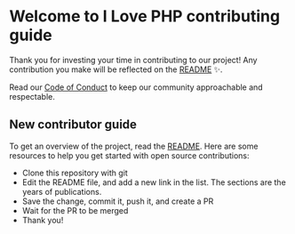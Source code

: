 # Welcome to I Love PHP contributing guide <!-- omit in toc -->

Thank you for investing your time in contributing to our project! Any contribution you make will be reflected on the [README](./README.md) :sparkles:. 

Read our [Code of Conduct](./CODE_OF_CONDUCT.md) to keep our community approachable and respectable.

## New contributor guide

To get an overview of the project, read the [README](README.md). Here are some resources to help you get started with open source contributions:

- Clone this repository with git
- Edit the README file, and add a new link in the list. The sections are the years of publications. 
- Save the change, commit it, push it, and create a PR
- Wait for the PR to be merged
- Thank you!
